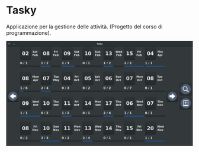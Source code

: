 # Tasky

Applicazione per la gestione delle attività. (Progetto del corso di programmazione).


![HomeScreenShot](/assetREEDME/HomeScreenShot.png)
